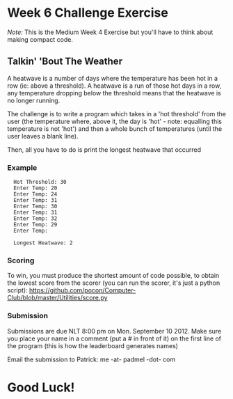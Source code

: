 Week 6 Challenge Exercise
========================

*Note:* This is the Medium Week 4 Exercise but you'll have to think about making compact code.

## Talkin' 'Bout The Weather ##

A heatwave is a number of days where the temperature has been hot in a row (ie: above a threshold). A heatwave is a run of those hot days in a row, any temperature dropping below the threshold means that the heatwave is no longer running.

The challenge is to write a program which takes in a 'hot threshold' from the user (the temperature where, above it, the day is 'hot' - note: equalling this temperature is not 'hot') and then a whole bunch of temperatures (until the user leaves a blank line).

Then, all you have to do is print the longest heatwave that occurred

### Example ###

      Hot Threshold: 30
      Enter Temp: 20
      Enter Temp: 24
      Enter Temp: 31
      Enter Temp: 30
      Enter Temp: 31
      Enter Temp: 32
      Enter Temp: 29
      Enter Temp: 

      Longest Heatwave: 2



### Scoring ###

To win, you must produce the shortest amount of code possible, to obtain the lowest score from the scorer (you can run the scorer, it's just a python script): 
   https://github.com/pocon/Computer-Club/blob/master/Utilities/score.py


### Submission ###

Submissions are due NLT 8:00 pm on Mon. September 10 2012.
Make sure you place your name in a comment (put a # in front of it) on the first line of the program (this is how the leaderboard generates names)

Email the submission to Patrick: me -at- padmel -dot- com


# Good Luck! #